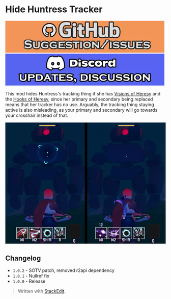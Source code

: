 ﻿
# Hide Huntress Tracker

[![github issues/request link](https://raw.githubusercontent.com/DestroyedClone/PoseHelper/master/PoseHelper/github_link.webp)](https://github.com/DestroyedClone/PoseHelper/issues) [![discord invite](https://raw.githubusercontent.com/DestroyedClone/PoseHelper/master/PoseHelper/discord_link.webp)](https://discord.gg/DpHu3qXMHK)

This mod hides Huntress's tracking thing if she has [Visions of Heresy](https://riskofrain2.fandom.com/wiki/Visions_of_Heresy) and the [Hooks of Heresy](https://riskofrain2.fandom.com/wiki/Hooks_of_Heresy), since her primary and secondary being replaced means that her tracker has no use. Arguably, the tracking thing staying active is also misleading, as your primary and secondary will go towards your crosshair instead of that.

![preview](https://raw.githubusercontent.com/DestroyedClone/PoseHelper/master/HideHuntressTracker/hht_preview.webp)

## Changelog
 
 - `1.0.2` - SOTV patch, removed r2api dependency
 - `1.0.1` - Nullref fix 
 - `1.0.0` - Release

> Written with [StackEdit](https://stackedit.io/).